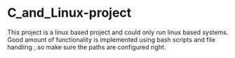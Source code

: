 # C_and_Linux-project
This project is a linux based project and could only run linux based systems.
Good amount of functionality is implemented using bash scripts and file handling , so make sure the paths are configured right.

